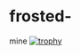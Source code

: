 # frosted-
mine
[![trophy](https://github-profile-trophy.vercel.app/?username=kingoftheloler)](https://github.com/ryo-ma/github-profile-trophy)
